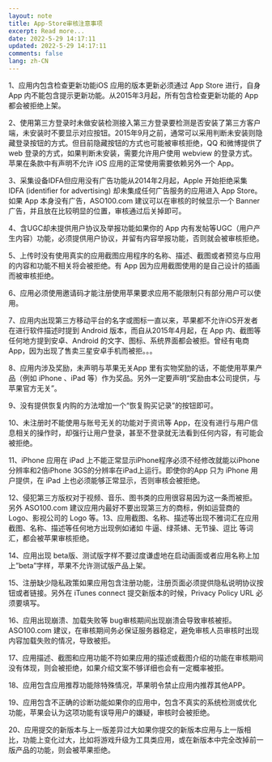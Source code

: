 ```yaml
---
layout: note
title: App-Store审核注意事项
excerpt: Read more...
date: 2022-5-29 14:17:11
updated: 2022-5-29 14:17:11
comments: false
lang: zh-CN
---
```


1、应用内包含检查更新功能iOS 应用的版本更新必须通过 App Store 进行，自身 App 内不能包含提示更新功能。从2015年3月起，所有包含检查更新功能的 App 都会被拒绝上架。

2、使用第三方登录时未做安装检测接入第三方登录要检测是否安装了第三方客户端，未安装时不要显示对应按钮。2015年9月之前，通常可以采用判断未安装则隐藏登录按钮的方式。但目前隐藏按钮的方式也可能被审核拒绝，QQ 和微博提供了 web 登录的方式，如果判断未安装，需要允许用户使用 webview 的登录方式。苹果在条款中有声明不允许 iOS 应用的正常使用需要依赖另外一个 App。

3、采集设备IDFA但应用没有广告功能从2014年2月起，Apple 开始拒绝采集 IDFA (identifier for advertising) 却未集成任何广告服务的应用进入 App Store。如果 App 本身没有广告，ASO100.com 建议可以在审核的时候显示一个 Banner 广告，并且放在比较明显的位置，审核通过后关掉即可。

4、含UGC却未提供用户协议及举报功能如果你的 App 内有发帖等UGC（用户产生内容）功能，必须提供用户协议，并留有内容举报功能，否则就会被审核拒绝。

5、上传时没有使用真实的应用截图应用程序的名称、描述、截图或者预览与应用的内容和功能不相关将会被拒绝。有 App 因为应用截图使用的是自己设计的插画而被审核拒绝。

6、应用必须使用邀请码才能注册使用苹果要求应用不能限制只有部分用户可以使用。

7、应用内出现第三方移动平台的名字或图标一直以来，苹果都不允许iOS开发者在进行软件描述时提到 Android 版本，而自从2015年4月起，在 App 内、截图等任何地方提到安卓、Android 的文字、图标、系统界面都会被拒。曾经有电商 App，因为出现了售卖三星安卓手机而被拒。。。

8、应用内涉及奖励，未声明与苹果无关App 里有实物奖励的话，不能使用苹果产品（例如 iPhone 、iPad 等）作为奖品。另外一定要声明“奖励由本公司提供，与苹果官方无关”。

9、没有提供恢复内购的方法增加一个“恢复购买记录”的按钮即可。

10、未注册时不能使用与账号无关的功能对于资讯等 App，在没有进行与用户信息相关的操作时，却强行让用户登录，甚至不登录就无法看到任何内容，有可能会被拒绝。

11、iPhone 应用在 iPad 上不能正常显示iPhone程序必须不经修改就能以iPhone分辨率和2倍iPhone 3GS的分辨率在iPad上运行。即使你的App 只为 iPhone 用户提供，在 iPad 上也必须能够正常显示，否则审核会被拒绝。

12、侵犯第三方版权对于视频、音乐、图书类的应用很容易因为这一条而被拒。另外 ASO100.com 建议应用内最好不要出现第三方的商标，例如运营商的Logo、影视公司的 Logo 等。13、应用截图、名称、描述等出现不雅词汇在应用截图、名称、描述等任何地方出现例如诸如 牛逼、绿茶婊、无节操、逗比 等词汇，都会被苹果审核拒绝。

14、应用出现 beta版、测试版字样不要过度谦虚地在启动画面或者应用名称上加上”beta”字样，苹果不允许测试版产品上架。

15、注册缺少隐私政策如果应用包含注册功能，注册页面必须提供隐私说明协议按钮或者链接。另外在 iTunes connect 提交新版本的时候，Privacy Policy URL 必须要填写。

16、应用出现崩溃、加载失败等 bug审核期间出现崩溃会导致审核被拒。ASO100.com 建议，在审核期间务必保证服务器稳定，避免审核人员审核时出现内容加载失败的情况，导致被拒。

17、应用描述、截图和应用功能不符如果应用的描述或截图介绍的功能在审核期间没有体现，则会被拒绝，如果介绍文案不够详细也会有一定概率被拒。

18、应用包含应用推荐功能除特殊情况，苹果明令禁止应用内推荐其他APP。

19、应用包含不正确的诊断功能如果你的应用中，包含不真实的系统检测或优化功能，苹果会认为这项功能有误导用户的嫌疑，审核时会被拒绝。

20、应用提交的新版本与上一版差异过大如果你提交的新版本应用与上一版相比，功能上变化过大，比如将游戏升级为工具类应用，或在新版本中完全改掉前一版产品的功能，则会被苹果拒绝。
  